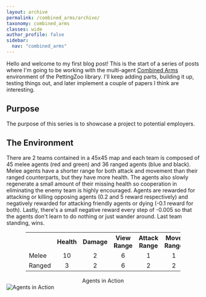 ```yaml
---
layout: archive
permalink: /combined_arms/archive/
taxonomy: combined_arms
classes: wide
author_profile: false
sidebar:
  nav: "combined_arms"
---
```


<style>
.centerText {text-align: center;}

.centerTable {
  display: block;
  margin-left: auto;
  margin-right: auto;
  width: 80%;
} 

.center {
  display: block;
  margin-left: auto;
  margin-right: auto;
  width: 100%;
} 
 
.column {
  float: left;
  width: 50%;
  padding: 5px;
}

.row::after {
  content: "";
  clear: both;
  display: table;
}
</style>

Hello and welcome to my first blog post! This is the start of a series of posts where I'm going to be working with the multi-agent [Combined Arms](https://www.pettingzoo.ml/magent/combined_arms) environment of the PettingZoo library. I'll keep adding parts, building it up, testing things out, and later implement a couple of papers I think are interesting.
<br />

## Purpose
The purpose of this series is to showcase a project to potential employers.

## The Environment
There are 2 teams contained in a 45x45 map and each team is composed of 45 melee agents (red and green) and 36 ranged agents (blue and black). Melee agents have a shorter range for both attack and movement than their ranged counterparts, but they have more health. The agents also slowly regenerate a small amount of their missing health so cooperation in eliminating the enemy team is highly encouraged. Agents are rewarded for attacking or killing opposing agents (0.2 and 5 reward respectively) and negatively rewarded for attacking friendly agents or dying (-0.1 reward for both). Lastly, there's a small negative reward every step of -0.005 so that the agents don't learn to do nothing or just wander around. Last team standing, wins.

<div class="centerTable">
  <table>
    <tr>
      <th></th>
      <th>Health</th>
      <th>Damage</th>
      <th>View Range</th>
      <th>Attack Range</th>
      <th>Move Range</th>
      <th>Health Regen</th>
    </tr>
    <tr>
      <td>Melee</td>
      <td style="text-align:center">10</td>
      <td style="text-align:center">2</td>
      <td style="text-align:center">6</td>
      <td style="text-align:center">1</td>
      <td style="text-align:center">1</td>
      <td style="text-align:center">0.1</td>
    </tr>
    <tr>
      <td>Ranged</td>
      <td style="text-align:center">3</td>
      <td style="text-align:center">2</td>
      <td style="text-align:center">6</td>
      <td style="text-align:center">2</td>
      <td style="text-align:center">2</td>
      <td style="text-align:center">0.1</td>
    </tr>
  </table>
</div>

<div class="center">
  <div class="centerText">Agents in Action</div>
  <img src="https://filipinogambino.github.io/ngorichs/assets/images/baseline_untrained.gif" alt="Agents in Action">
</div>